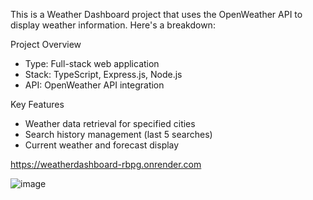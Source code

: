 This is a Weather Dashboard project that uses the OpenWeather API to display weather information. Here's a breakdown:

Project Overview
  - Type: Full-stack web application
  - Stack: TypeScript, Express.js, Node.js
  - API: OpenWeather API integration

Key Features
  - Weather data retrieval for specified cities
  - Search history management (last 5 searches)
  - Current weather and forecast display

https://weatherdashboard-rbpg.onrender.com

![image](https://github.com/user-attachments/assets/bdda60f9-b70d-4aa3-ba01-b9a98f9c0108)
